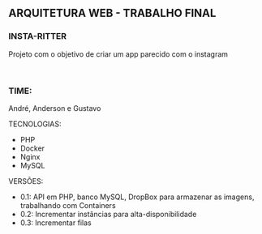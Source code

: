 <H2>ARQUITETURA WEB - TRABALHO FINAL</H2>

<H3>INSTA-RITTER</H3>
Projeto com o objetivo de criar um app parecido com o instagram

<br><H3>TIME:</br></H3>
André, Anderson e Gustavo



TECNOLOGIAS:
- PHP
- Docker
- Nginx
- MySQL

VERSÕES:
- 0.1: API em PHP, banco MySQL, DropBox para armazenar as imagens, trabalhando com Containers
- 0.2: Incrementar instâncias para alta-disponibilidade
- 0.3: Incrementar filas
